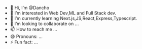 - 👋 Hi, I’m @Dancho
- 👀 I’m interested in Web Dev,ML and Full Stack dev.
- 🌱 I’m currently learning Next.js,JS,React,Express,Typescript.
- 💞️ I’m looking to collaborate on ...
- 📫 How to reach me ...
- 😄 Pronouns: ...
- ⚡ Fun fact: ...

<!---
Dancho190/Dancho190 is a ✨ special ✨ repository because its `README.md` (this file) appears on your GitHub profile.
You can click the Preview link to take a look at your changes.
--->
